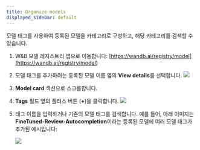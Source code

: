 ```yaml
---
title: Organize models
displayed_sidebar: default
---
```


모델 태그를 사용하여 등록된 모델을 카테고리로 구성하고, 해당 카테고리를 검색할 수 있습니다.

1. W&B 모델 레지스트리 앱으로 이동합니다: [https://wandb.ai/registry/model](https://wandb.ai/registry/model)
2. 모델 태그를 추가하려는 등록된 모델 이름 옆의 **View details**를 선택합니다.
   ![](/images/models/organize-models-model-reg-landing.png)
2. **Model card** 섹션으로 스크롤합니다.
3. **Tags** 필드 옆의 플러스 버튼 (**+**)을 클릭합니다.
   ![](/images/models/organize-models-seleticon.png)
4. 태그 이름을 입력하거나 기존의 모델 태그를 검색합니다.
   예를 들어, 아래 이미지는 **FineTuned-Review-Autocompletion**이라는 등록된 모델에 여러 모델 태그가 추가된 예시입니다:

   ![](/images/models/model-tags-modelregview.png)